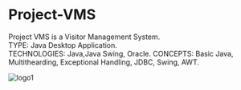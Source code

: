 # Project-VMS
Project VMS is a Visitor Management System.<br>
TYPE: Java Desktop Application.<br>
TECHNOLOGIES: Java,Java Swing, Oracle.
CONCEPTS: Basic Java, Multithearding, Exceptional Handling, JDBC, Swing, AWT.

![logo1](https://github.com/DeepakMishra99/Project-VMS/assets/118989912/8032dc0c-a8dd-4c2d-9c93-44329a11013c)

